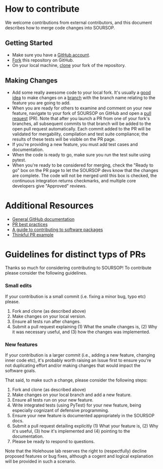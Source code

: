 # How to contribute

We welcome contributions from external contributors, and this document
describes how to merge code changes into SOURSOP. 

## Getting Started

* Make sure you have a [GitHub account](https://github.com/signup/free).
* [Fork](https://help.github.com/articles/fork-a-repo/) this repository on GitHub.
* On your local machine,
  [clone](https://help.github.com/articles/cloning-a-repository/) your fork of
  the repository.

## Making Changes

* Add some really awesome code to your local fork.  It's usually a [good
  idea](http://blog.jasonmeridth.com/posts/do-not-issue-pull-requests-from-your-master-branch/)
  to make changes on a
  [branch](https://help.github.com/articles/creating-and-deleting-branches-within-your-repository/)
  with the branch name relating to the feature you are going to add.
* When you are ready for others to examine and comment on your new feature,
  navigate to your fork of SOURSOP on GitHub and open a [pull
  request](https://help.github.com/articles/using-pull-requests/) (PR). Note that
  after you launch a PR from one of your fork's branches, all
  subsequent commits to that branch will be added to the open pull request
  automatically.  Each commit added to the PR will be validated for
  mergability, compilation and test suite compliance; the results of these tests
  will be visible on the PR page.
* If you're providing a new feature, you must add test cases and documentation.
* When the code is ready to go, make sure you run the test suite using pytest.
* When you're ready to be considered for merging, check the "Ready to go"
  box on the PR page to let the SOURSOP devs know that the changes are complete.
  The code will not be merged until this box is checked, the continuous
  integration returns checkmarks,
  and multiple core developers give "Approved" reviews.

# Additional Resources

* [General GitHub documentation](https://help.github.com/)
* [PR best practices](http://codeinthehole.com/writing/pull-requests-and-other-good-practices-for-teams-using-github/)
* [A guide to contributing to software packages](http://www.contribution-guide.org)
* [Thinkful PR example](http://www.thinkful.com/learn/github-pull-request-tutorial/#Time-to-Submit-Your-First-PR)


# Guidelines for distinct typs of PRs
Thanks so much for considering contributing to SOURSOP! To contribute please consider the following guidelines.

### Small edits 
If your contribution is a small commit (i.e. fixing a minor bug, typo etc) please.

1. Fork and clone (as described above)
2. Make changes on your local version.
3. Ensure all tests run after changes.
4. Submit a pull request explaining (1) What the smalle changes is, (2) Why it was necessary useful, and (3) how the changes was implemented.

### New features
If your contribution is a larger commit (i.e., adding a new feature, changing inner code etc), it's probably worth raising an Issue first to ensure you're not duplicating effort and/or making changes that would impact the software goals. 

That said, to make such a change, please consider the following steps:

1. Fork and clone (as described above)
2. Make changes on your local branch and add a new feature. 
3. Ensure all tests run on your new feature.
4. Write integrated tests (using PyTest) for your new feature, being especially cognizant of defensive programming.
5. Ensure your new feature is documented appropriately in the SOURSOP docs.
6. Submit a pull request detailing explicitly (1) What your feature is, (2) Why it's useful, (3) how it's implemented and (4) pointing to the documentation.
7. Please be ready to respond to questions.

Note that the Holehouse lab reserves the right to (respectfully) decline proposed features or bug fixes, although a cogent and logical explanation will be provided in such a scenario. 
